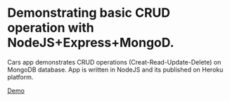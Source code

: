 # Demonstrating basic CRUD operation with NodeJS+Express+MongoD. 

Cars app demonstrates CRUD operations (Creat-Read-Update-Delete) on MongoDB database.
App is written in NodeJS and its published on Heroku platform.


[Demo](https://cars007.herokuapp.com/)
